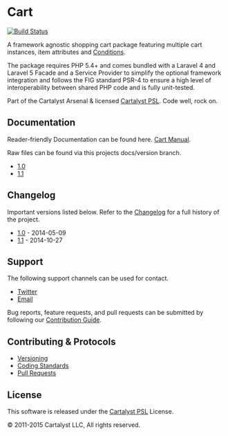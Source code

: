 # Cart

[![Build Status](http://ci.cartalyst.com/build-status/svg/1)](http://ci.cartalyst.com/build-status/view/1)

A framework agnostic shopping cart package featuring multiple cart instances, item attributes and [Conditions](https://cartalyst.com/manual/conditions).

The package requires PHP 5.4+ and comes bundled with a Laravel 4 and Laravel 5 Facade and a Service Provider to simplify the optional framework integration and follows the FIG standard PSR-4 to ensure a high level of interoperability between shared PHP code and is fully unit-tested.

Part of the Cartalyst Arsenal & licensed [Cartalyst PSL](LICENSE). Code well, rock on.

## Documentation

Reader-friendly Documentation can be found here. [Cart Manual](https://cartalyst.com/manual/cart).

Raw files can be found via this projects docs/version branch.

- [1.0](https://github.com/cartalyst/cart/tree/docs/1.0)
- [1.1](https://github.com/cartalyst/cart/tree/docs/1.1)

## Changelog

Important versions listed below. Refer to the [Changelog](CHANGELOG.md) for a full history of the project.

- [1.0](CHANGELOG.md) - 2014-05-09
- [1.1](CHANGELOG.md) - 2014-10-27

## Support

The following support channels can be used for contact.

- [Twitter](https://cartalyst.com/@twitter)
- [Email](mailto:help@cartalyst.com)

Bug reports, feature requests, and pull requests can be submitted by following our [Contribution Guide](CONTRIBUTING.md).

## Contributing & Protocols

- [Versioning](CONTRIBUTING.md#versioning)
- [Coding Standards](CONTRIBUTING.md#coding-standards)
- [Pull Requests](CONTRIBUTING.md#pull-requests)

## License

This software is released under the [Cartalyst PSL](LICENSE) License.

© 2011-2015 Cartalyst LLC, All rights reserved.
